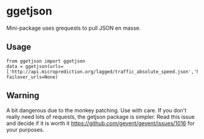 # ggetjson
Mini-package uses grequests to pull JSON en masse. 

## Usage

    from ggetjson import ggetjson
    data = ggetjson(urls=['http://api.microprediction.org/lagged/traffic_absolute_speed.json','http://api.microprediction.org/lagged/die.json], failover_urls=None)

## Warning

A bit dangerous due to the monkey patching. Use with care. If you don't really need lots of requests, the getjson package is simpler. Read this issue and decide if it is worth it https://github.com/gevent/gevent/issues/1016 for your purposes.
